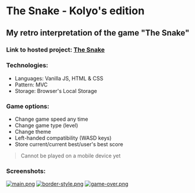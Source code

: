 # The Snake - Kolyo's edition

## My retro interpretation of the game "The Snake"

### Link to hosted project: [The Snake](https://iliev-nikola.github.io/the-snake/)

### Technologies:

- Languages: Vanilla JS, HTML & CSS
- Pattern: MVC
- Storage: Browser's Local Storage

### Game options:

- Change game speed any time
- Change game type (level)
- Change theme
- Left-handed compatibility (WASD keys)
- Store current/current best/user's best score

>Cannot be played on a mobile device yet

### Screenshots:

[![main.png](https://i.postimg.cc/SszVVG4W/main.png)](https://postimg.cc/TLfr3gpw)
[![border-style.png](https://i.postimg.cc/02CntQTH/border-style.png)](https://postimg.cc/bss1rzNQ)
[![game-over.png](https://i.postimg.cc/rmWC5FGj/game-over.png)](https://postimg.cc/hzDdBn5Q)
